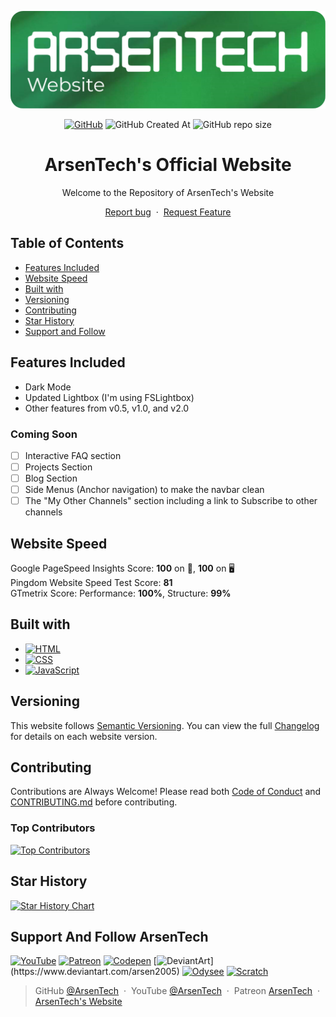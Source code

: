 <p align="center">
<img src=".github/main-web.png">
</p>
<p align="center">
<a href="https://github.com/ArsenTech/arsentech.github.io/blob/main/LICENSE"><img alt="GitHub" src="https://img.shields.io/github/license/ArsenTech/arsentech.github.io?color=%2322b455&style=for-the-badge"></a>
<img alt="GitHub Created At" src="https://img.shields.io/github/created-at/ArsenTech/arsentech.github.io?style=for-the-badge">
<img alt="GitHub repo size" src="https://img.shields.io/github/repo-size/ArsenTech/arsentech.github.io?style=for-the-badge">
</p>
<h1 align="center">ArsenTech's Official Website</h1>
<p align="center">Welcome to the Repository of ArsenTech's Website</p>
<p align="center">
     <a href="https://github.com/ArsenTech/arsentech.github.io/issues/new?assignees=&labels=&template=bug_report.md&title=">Report bug</a>
     &nbsp;&middot;&nbsp;
     <a href="https://github.com/ArsenTech/arsentech.github.io/issues/new?assignees=&labels=&template=feature_request.md&title=">Request Feature</a>
</p>

## Table of Contents
- [Features Included](#features-included)
- [Website Speed](#website-speed)
- [Built with](#built-with)
- [Versioning](#versioning)
- [Contributing](#contributing)
- [Star History](#star-history)
- [Support and Follow](#support-and-follow-arsentech)

## Features Included
- Dark Mode
- Updated Lightbox (I'm using FSLightbox)
- Other features from v0.5, v1.0, and v2.0
### Coming Soon
- [ ] Interactive FAQ section
- [ ] Projects Section
- [ ] Blog Section
- [ ] Side Menus (Anchor navigation) to make the navbar clean
- [ ] The "My Other Channels" section including a link to Subscribe to other channels

## Website Speed
Google PageSpeed Insights Score: **100** on 📱, **100** on 🖥 <br>
Pingdom Website Speed Test Score: **81** <br>
GTmetrix Score: Performance: **100%**, Structure: **99%**

## Built with
- [![HTML](https://img.shields.io/badge/HTML5-E34F26?style=for-the-badge&logo=html5&logoColor=white)](https://developer.mozilla.org/en-US/docs/Web/HTML)
- [![CSS](https://img.shields.io/badge/CSS3-1572B6?style=for-the-badge&logo=css3&logoColor=white)](https://developer.mozilla.org/en-US/docs/Web/CSS)
- [![JavaScript](https://img.shields.io/badge/JavaScript-323330?style=for-the-badge&logo=javascript&logoColor=F7DF1E)](https://developer.mozilla.org/en-US/docs/Web/JavaScript)

## Versioning
This website follows [Semantic Versioning](https://semver.org/). You can view the full [Changelog](https://github.com/ArsenTech/arsentech.github.io/blob/main/CHANGELOG.md) for details on each website version.

## Contributing
Contributions are Always Welcome! Please read both [Code of Conduct](https://github.com/ArsenTech/arsentech.github.io/blob/main/CODE_OF_CONDUCT.md) and [CONTRIBUTING.md](https://github.com/ArsenTech/arsentech.github.io/blob/main/CONTRIBUTING.md) before contributing.
### Top Contributors
[![Top Contributors](https://contrib.rocks/image?repo=ArsenTech/arsentech.github.io)](https://github.com/ArsenTech/arsentech.github.io/graphs/contributors)

## Star History
[![Star History Chart](https://api.star-history.com/svg?repos=ArsenTech/arsentech.github.io&type=Date)](https://www.star-history.com/#ArsenTech/arsentech.github.io&Date)

## Support And Follow ArsenTech
[![YouTube](https://img.shields.io/badge/ArsenTech%20-222222.svg?&style=for-the-badge&logo=YouTube&logoColor=%23FF0000)](https://www.youtube.com/channel/UCrtH0g6NE8tW5VIEgDySYtg)
[![Patreon](https://img.shields.io/badge/-ArsenTech-222222?style=for-the-badge&logo=patreon&logoColor=white)](https://www.patreon.com/arsentech)
[![Codepen](https://img.shields.io/badge/-ArsenTech-222222?style=for-the-badge&logo=codepen&logoColor=white)](https://codepen.io/ArsenTech)
[![DeviantArt](https://img.shields.io/badge/-Arsen2005-222222?style=for-the-badge&logo=deviantart&logoColor=05cc46")](https://www.deviantart.com/arsen2005)
[![Odysee](https://img.shields.io/badge/-ArsenTech-222222?style=for-the-badge&logo=odysee&logoColor=FA9626)](https://odysee.com/@ArsenTech)
[![Scratch](https://img.shields.io/badge/-ArsenTech-222222?style=for-the-badge&logo=scratch&logoColor=orange)](https://scratch.mit.edu/users/ArsenTech/)

> GitHub [@ArsenTech](https://github.com/ArsenTech) &nbsp;&middot;&nbsp;
> YouTube [@ArsenTech](https://youtube.com/@ArsenTech) &nbsp;&middot;&nbsp;
> Patreon [ArsenTech](https://www.patreon.com/ArsenTech) &nbsp;&middot;&nbsp;
> [ArsenTech's Website](https://arsentech.github.io)
